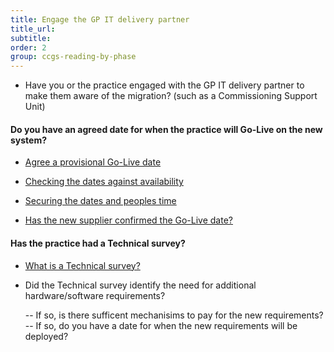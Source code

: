 ```yaml
---
title: Engage the GP IT delivery partner
title_url:
subtitle: 
order: 2
group: ccgs-reading-by-phase
---
```


* Have you or the practice engaged with the GP IT delivery partner to make them aware of the migration? (such as a Commissioning Support Unit)

#### Do you have an agreed date for when the practice will Go-Live on the new system?

* [Agree a provisional Go-Live date]( {{site.baseurl}}/guide/get-started#agree-a-provisional-go-live-date)

* [Checking the dates against availability]( {{site.baseurl}}/guide/kick-off#check-dates-against-availability)

* [Securing the dates and peoples time]( {{site.baseurl}}/guide/kick-off#securing-dates-and-peoples-time)

* [Has the new supplier confirmed the Go-Live date?]( {{site.baseurl}}/guide/get-started#agree-a-provisional-go-live-date)
<!-- [Gap] Removed "Has the current supplier been notified?" question from the list until a newer GPITF process is in place. -->

#### Has the practice had a Technical survey?

* [What is a Technical survey?]( {{site.baseurl}}/guide/technical-survey)

* Did the Technical survey identify the need for additional hardware/software requirements?

  -- If so, is there sufficent mechanisims to pay for the new requirements?
  -- If so, do you have a date for when the new requirements will be deployed?

